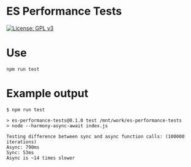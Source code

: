 # ES Performance Tests

[![License: GPL v3](https://img.shields.io/badge/License-GPL%20v3-blue.svg)](http://www.gnu.org/licenses/gpl-3.0)

# Use
`npm run test`

# Example output
```
$ npm run test

> es-performance-tests@0.1.0 test /mnt/work/es-performance-tests
> node --harmony-async-await index.js

Testing difference between sync and async function calls: (100000 iterations)
Async: 790ms
Sync: 53ms
Async is ~14 times slower
```
